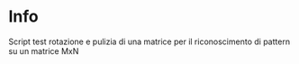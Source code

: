 # Info

Script test rotazione e pulizia di una matrice per il riconoscimento di pattern su un matrice MxN
